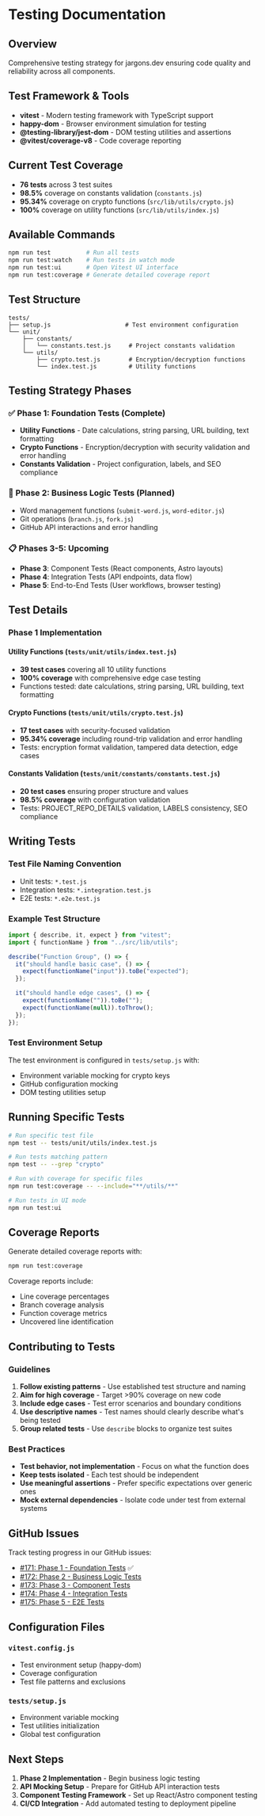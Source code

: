 # Testing Documentation

## Overview

Comprehensive testing strategy for jargons.dev ensuring code quality and reliability across all components.

## Test Framework & Tools

- **vitest** - Modern testing framework with TypeScript support
- **happy-dom** - Browser environment simulation for testing
- **@testing-library/jest-dom** - DOM testing utilities and assertions
- **@vitest/coverage-v8** - Code coverage reporting

## Current Test Coverage

- **76 tests** across 3 test suites
- **98.5%** coverage on constants validation (`constants.js`)
- **95.34%** coverage on crypto functions (`src/lib/utils/crypto.js`)
- **100%** coverage on utility functions (`src/lib/utils/index.js`)

## Available Commands

```sh
npm run test          # Run all tests
npm run test:watch    # Run tests in watch mode
npm run test:ui       # Open Vitest UI interface
npm run test:coverage # Generate detailed coverage report
```

## Test Structure

```
tests/
├── setup.js                     # Test environment configuration
└── unit/
    ├── constants/
    │   └── constants.test.js     # Project constants validation
    └── utils/
        ├── crypto.test.js        # Encryption/decryption functions
        └── index.test.js         # Utility functions
```

## Testing Strategy Phases

### ✅ Phase 1: Foundation Tests (Complete)

- **Utility Functions** - Date calculations, string parsing, URL building, text formatting
- **Crypto Functions** - Encryption/decryption with security validation and error handling
- **Constants Validation** - Project configuration, labels, and SEO compliance

### 🔄 Phase 2: Business Logic Tests (Planned)

- Word management functions (`submit-word.js`, `word-editor.js`)
- Git operations (`branch.js`, `fork.js`)
- GitHub API interactions and error handling

### 📋 Phases 3-5: Upcoming

- **Phase 3**: Component Tests (React components, Astro layouts)
- **Phase 4**: Integration Tests (API endpoints, data flow)
- **Phase 5**: End-to-End Tests (User workflows, browser testing)

## Test Details

### Phase 1 Implementation

#### Utility Functions (`tests/unit/utils/index.test.js`)

- **39 test cases** covering all 10 utility functions
- **100% coverage** with comprehensive edge case testing
- Functions tested: date calculations, string parsing, URL building, text formatting

#### Crypto Functions (`tests/unit/utils/crypto.test.js`)

- **17 test cases** with security-focused validation
- **95.34% coverage** including round-trip validation and error handling
- Tests: encryption format validation, tampered data detection, edge cases

#### Constants Validation (`tests/unit/constants/constants.test.js`)

- **20 test cases** ensuring proper structure and values
- **98.5% coverage** with configuration validation
- Tests: PROJECT_REPO_DETAILS validation, LABELS consistency, SEO compliance

## Writing Tests

### Test File Naming Convention

- Unit tests: `*.test.js`
- Integration tests: `*.integration.test.js`
- E2E tests: `*.e2e.test.js`

### Example Test Structure

```javascript
import { describe, it, expect } from "vitest";
import { functionName } from "../src/lib/utils";

describe("Function Group", () => {
  it("should handle basic case", () => {
    expect(functionName("input")).toBe("expected");
  });

  it("should handle edge cases", () => {
    expect(functionName("")).toBe("");
    expect(functionName(null)).toThrow();
  });
});
```

### Test Environment Setup

The test environment is configured in `tests/setup.js` with:

- Environment variable mocking for crypto keys
- GitHub configuration mocking
- DOM testing utilities setup

## Running Specific Tests

```sh
# Run specific test file
npm test -- tests/unit/utils/index.test.js

# Run tests matching pattern
npm test -- --grep "crypto"

# Run with coverage for specific files
npm run test:coverage -- --include="**/utils/**"

# Run tests in UI mode
npm run test:ui
```

## Coverage Reports

Generate detailed coverage reports with:

```sh
npm run test:coverage
```

Coverage reports include:

- Line coverage percentages
- Branch coverage analysis
- Function coverage metrics
- Uncovered line identification

## Contributing to Tests

### Guidelines

1. **Follow existing patterns** - Use established test structure and naming
2. **Aim for high coverage** - Target >90% coverage on new code
3. **Include edge cases** - Test error scenarios and boundary conditions
4. **Use descriptive names** - Test names should clearly describe what's being tested
5. **Group related tests** - Use `describe` blocks to organize test suites

### Best Practices

- **Test behavior, not implementation** - Focus on what the function does
- **Keep tests isolated** - Each test should be independent
- **Use meaningful assertions** - Prefer specific expectations over generic ones
- **Mock external dependencies** - Isolate code under test from external systems

## GitHub Issues

Track testing progress in our GitHub issues:

- [#171: Phase 1 - Foundation Tests](https://github.com/babblebey/dictionry/issues/171) ✅
- [#172: Phase 2 - Business Logic Tests](https://github.com/babblebey/dictionry/issues/172)
- [#173: Phase 3 - Component Tests](https://github.com/babblebey/dictionry/issues/173)
- [#174: Phase 4 - Integration Tests](https://github.com/babblebey/dictionry/issues/174)
- [#175: Phase 5 - E2E Tests](https://github.com/babblebey/dictionry/issues/175)

## Configuration Files

### `vitest.config.js`

- Test environment setup (happy-dom)
- Coverage configuration
- Test file patterns and exclusions

### `tests/setup.js`

- Environment variable mocking
- Test utilities initialization
- Global test configuration

## Next Steps

1. **Phase 2 Implementation** - Begin business logic testing
2. **API Mocking Setup** - Prepare for GitHub API interaction tests
3. **Component Testing Framework** - Set up React/Astro component testing
4. **CI/CD Integration** - Add automated testing to deployment pipeline

